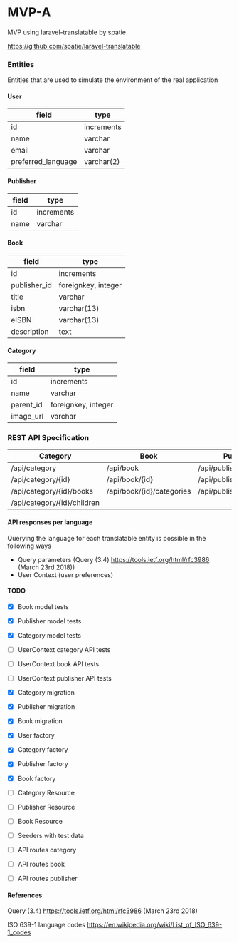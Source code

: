 # MVP-A
MVP using laravel-translatable by spatie

https://github.com/spatie/laravel-translatable


### Entities
Entities that are used to simulate the environment of the real application

#### User

| field | type |
| ------------- | ------------- |
| id   | increments |
| name | varchar |
| email | varchar |
| preferred_language | varchar(2) |


#### Publisher

| field | type |
| ------------- | ------------- |
| id   | increments |
| name | varchar |

#### Book

| field | type |
| ------------- | ------------- |
| id   | increments |
| publisher_id | foreignkey, integer |
| title | varchar |
| isbn | varchar(13) |
| eISBN | varchar(13) |
| description | text |

#### Category

| field     | type                |
| --------- | --------------------|
| id        | increments          |
| name      | varchar             |
| parent_id | foreignkey, integer |
| image_url | varchar             |


### REST API Specification

| Category                    | Book                         | Publisher                 |
|-----------------------------|------------------------------|---------------------------|
| /api/category               | /api/book                    | /api/publisher            |
| /api/category/{id}          | /api/book/{id}               | /api/publisher/{id}       |
| /api/category/{id}/books    | /api/book/{id}/categories    | /api/publisher/{id}/books |
| /api/category/{id}/children |                              |                           |

#### API responses per language
Querying the language for each translatable entity is possible in the following ways

- Query parameters (Query (3.4) https://tools.ietf.org/html/rfc3986 (March 23rd 2018))
- User Context (user preferences)


#### TODO

- [x] Book model tests
- [x] Publisher model tests
- [x] Category model tests

- [ ] UserContext category API tests
- [ ] UserContext book API tests
- [ ] UserContext publisher API tests

- [x] Category migration
- [x] Publisher migration
- [x] Book migration

- [x] User factory
- [x] Category factory
- [x] Publisher factory
- [x] Book factory

- [ ] Category Resource
- [ ] Publisher Resource
- [ ] Book Resource

- [ ] Seeders with test data

- [ ] API routes category
- [ ] API routes book
- [ ] API routes publisher



#### References
Query (3.4) https://tools.ietf.org/html/rfc3986 (March 23rd 2018)

ISO 639-1 language codes https://en.wikipedia.org/wiki/List_of_ISO_639-1_codes
